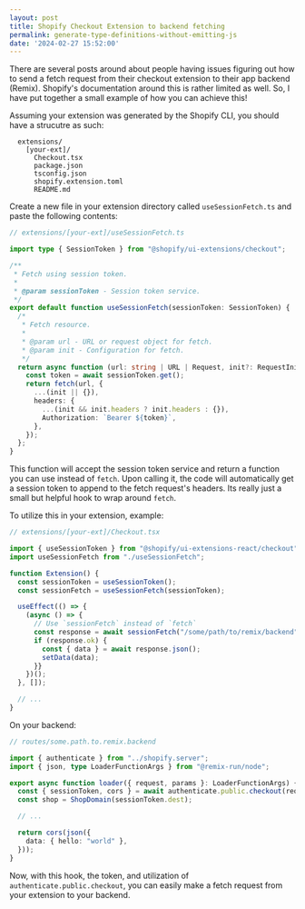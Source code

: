 ```yaml
---
layout: post
title: Shopify Checkout Extension to backend fetching
permalink: generate-type-definitions-without-emitting-js
date: '2024-02-27 15:52:00'
---
```


There are several posts around about people having issues figuring out how to send a fetch request from their checkout extension to their app backend (Remix). Shopify's documentation around this is rather limited as well. So, I have put together a small example of how you can achieve this!

Assuming your extension was generated by the Shopify CLI, you should have a strucutre as such:

```
  extensions/
    [your-ext]/
      Checkout.tsx
      package.json
      tsconfig.json
      shopify.extension.toml
      README.md
```

Create a new file in your extension directory called `useSessionFetch.ts` and paste the following contents:

```typescript
// extensions/[your-ext]/useSessionFetch.ts

import type { SessionToken } from "@shopify/ui-extensions/checkout";

/**
 * Fetch using session token.
 *
 * @param sessionToken - Session token service.
 */
export default function useSessionFetch(sessionToken: SessionToken) {
  /*
   * Fetch resource.
   *
   * @param url - URL or request object for fetch.
   * @param init - Configuration for fetch.
   */
  return async function (url: string | URL | Request, init?: RequestInit) {
    const token = await sessionToken.get();
    return fetch(url, {
      ...(init || {}),
      headers: {
        ...(init && init.headers ? init.headers : {}),
        Authorization: `Bearer ${token}`,
      },
    });
  };
}
```

This function will accept the session token service and return a function you can use instead of `fetch`. Upon calling it, the code will automatically get a session token to append to the fetch request's headers. Its really just a small but helpful hook to wrap around `fetch`.

To utilize this in your extension, example:

```typescript
// extensions/[your-ext]/Checkout.tsx

import { useSessionToken } from "@shopify/ui-extensions-react/checkout";
import useSessionFetch from "./useSessionFetch";

function Extension() {
  const sessionToken = useSessionToken();
  const sessionFetch = useSessionFetch(sessionToken);

  useEffect(() => {
    (async () => {
      // Use `sessionFetch` instead of `fetch`
      const response = await sessionFetch("/some/path/to/remix/backend");
      if (response.ok) {
        const { data } = await response.json();
        setData(data);
      }}
    })();
  }, []);

  // ...
}
```

On your backend:

```typescript
// routes/some.path.to.remix.backend

import { authenticate } from "../shopify.server";
import { json, type LoaderFunctionArgs } from "@remix-run/node";

export async function loader({ request, params }: LoaderFunctionArgs) {
  const { sessionToken, cors } = await authenticate.public.checkout(request);
  const shop = ShopDomain(sessionToken.dest);

  // ...

  return cors(json({
    data: { hello: "world" },
  }));
}
```

Now, with this hook, the token, and utilization of `authenticate.public.checkout`, you can easily make a fetch request from your extension to your backend.
